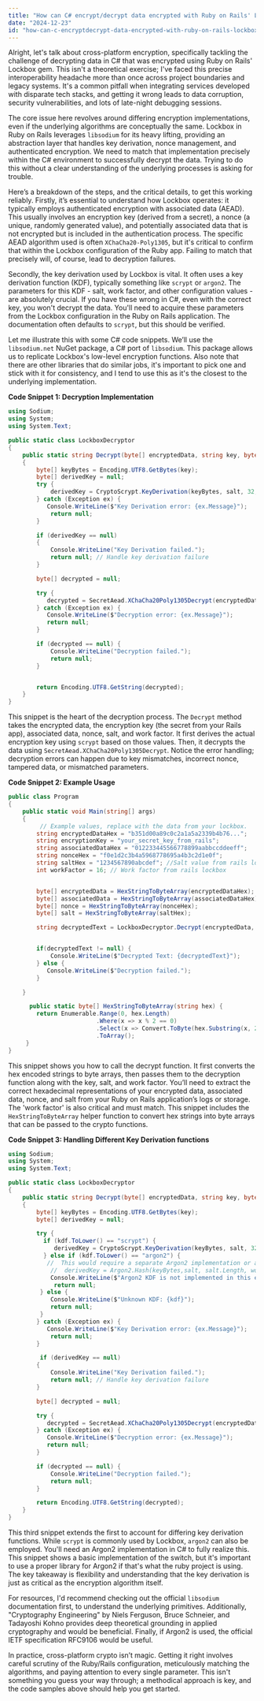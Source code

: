 ```yaml
---
title: "How can C# encrypt/decrypt data encrypted with Ruby on Rails' Lockbox?"
date: "2024-12-23"
id: "how-can-c-encryptdecrypt-data-encrypted-with-ruby-on-rails-lockbox"
---
```


Alright, let's talk about cross-platform encryption, specifically tackling the challenge of decrypting data in C# that was encrypted using Ruby on Rails' Lockbox gem. This isn't a theoretical exercise; I've faced this precise interoperability headache more than once across project boundaries and legacy systems. It's a common pitfall when integrating services developed with disparate tech stacks, and getting it wrong leads to data corruption, security vulnerabilities, and lots of late-night debugging sessions.

The core issue here revolves around differing encryption implementations, even if the underlying algorithms are conceptually the same. Lockbox in Ruby on Rails leverages `libsodium` for its heavy lifting, providing an abstraction layer that handles key derivation, nonce management, and authenticated encryption. We need to match that implementation precisely within the C# environment to successfully decrypt the data. Trying to do this without a clear understanding of the underlying processes is asking for trouble.

Here’s a breakdown of the steps, and the critical details, to get this working reliably. Firstly, it’s essential to understand how Lockbox operates: it typically employs authenticated encryption with associated data (AEAD). This usually involves an encryption key (derived from a secret), a nonce (a unique, randomly generated value), and potentially associated data that is not encrypted but is included in the authentication process. The specific AEAD algorithm used is often `XChaCha20-Poly1305`, but it's critical to confirm that within the Lockbox configuration of the Ruby app. Failing to match that precisely will, of course, lead to decryption failures.

Secondly, the key derivation used by Lockbox is vital. It often uses a key derivation function (KDF), typically something like `scrypt` or `argon2`. The parameters for this KDF - salt, work factor, and other configuration values - are absolutely crucial. If you have these wrong in C#, even with the correct key, you won't decrypt the data. You'll need to acquire these parameters from the Lockbox configuration in the Ruby on Rails application. The documentation often defaults to `scrypt`, but this should be verified.

Let me illustrate this with some C# code snippets. We’ll use the `libsodium.net` NuGet package, a C# port of `libsodium`. This package allows us to replicate Lockbox's low-level encryption functions. Also note that there are other libraries that do similar jobs, it's important to pick one and stick with it for consistency, and I tend to use this as it's the closest to the underlying implementation.

**Code Snippet 1: Decryption Implementation**

```csharp
using Sodium;
using System;
using System.Text;

public static class LockboxDecryptor
{
    public static string Decrypt(byte[] encryptedData, string key, byte[] associatedData, byte[] nonce, byte[] salt, int workFactor)
    {
        byte[] keyBytes = Encoding.UTF8.GetBytes(key);
        byte[] derivedKey = null;
        try {
            derivedKey = CryptoScrypt.KeyDerivation(keyBytes, salt, 32, workFactor);
        } catch (Exception ex) {
           Console.WriteLine($"Key Derivation error: {ex.Message}");
            return null;
        }

        if (derivedKey == null)
        {
            Console.WriteLine("Key Derivation failed.");
            return null; // Handle key derivation failure
        }

        byte[] decrypted = null;

        try {
           decrypted = SecretAead.XChaCha20Poly1305Decrypt(encryptedData, associatedData, nonce, derivedKey);
        } catch (Exception ex) {
           Console.WriteLine($"Decryption error: {ex.Message}");
           return null;
        }

        if (decrypted == null) {
            Console.WriteLine("Decryption failed.");
            return null;
        }


        return Encoding.UTF8.GetString(decrypted);
    }
}
```

This snippet is the heart of the decryption process. The `Decrypt` method takes the encrypted data, the encryption key (the secret from your Rails app), associated data, nonce, salt, and work factor. It first derives the actual encryption key using `scrypt` based on those values. Then, it decrypts the data using `SecretAead.XChaCha20Poly1305Decrypt`. Notice the error handling; decryption errors can happen due to key mismatches, incorrect nonce, tampered data, or mismatched parameters.

**Code Snippet 2: Example Usage**

```csharp
public class Program
{
    public static void Main(string[] args)
    {
         // Example values, replace with the data from your lockbox.
        string encryptedDataHex = "b351d00a89c0c2a1a5a2339b4b76...";
        string encryptionKey = "your_secret_key_from_rails";
        string associatedDataHex = "012233445566778899aabbccddeeff";
        string nonceHex = "f0e1d2c3b4a5968778695a4b3c2d1e0f";
        string saltHex = "1234567890abcdef"; //Salt value from rails lockbox
        int workFactor = 16; // Work factor from rails lockbox


        byte[] encryptedData = HexStringToByteArray(encryptedDataHex);
        byte[] associatedData = HexStringToByteArray(associatedDataHex);
        byte[] nonce = HexStringToByteArray(nonceHex);
        byte[] salt = HexStringToByteArray(saltHex);

        string decryptedText = LockboxDecryptor.Decrypt(encryptedData, encryptionKey, associatedData, nonce, salt, workFactor);


        if(decryptedText != null) {
            Console.WriteLine($"Decrypted Text: {decryptedText}");
        } else {
           Console.WriteLine($"Decryption failed.");
        }

    }

      public static byte[] HexStringToByteArray(string hex) {
        return Enumerable.Range(0, hex.Length)
                         .Where(x => x % 2 == 0)
                         .Select(x => Convert.ToByte(hex.Substring(x, 2), 16))
                         .ToArray();
     }
}
```

This snippet shows you how to call the decrypt function. It first converts the hex encoded strings to byte arrays, then passes them to the decryption function along with the key, salt, and work factor. You’ll need to extract the correct hexadecimal representations of your encrypted data, associated data, nonce, and salt from your Ruby on Rails application’s logs or storage. The 'work factor' is also critical and must match. This snippet includes the `HexStringToByteArray` helper function to convert hex strings into byte arrays that can be passed to the crypto functions.

**Code Snippet 3: Handling Different Key Derivation functions**

```csharp
using Sodium;
using System;
using System.Text;

public static class LockboxDecryptor
{
    public static string Decrypt(byte[] encryptedData, string key, byte[] associatedData, byte[] nonce, byte[] salt, int workFactor, string kdf="scrypt")
    {
        byte[] keyBytes = Encoding.UTF8.GetBytes(key);
        byte[] derivedKey = null;

        try {
          if (kdf.ToLower() == "scrypt") {
             derivedKey = CryptoScrypt.KeyDerivation(keyBytes, salt, 32, workFactor);
          } else if (kdf.ToLower() == "argon2") {
           //  This would require a separate Argon2 implementation or a package like Konscious.Security.Cryptography.Argon2
            //  derivedKey = Argon2.Hash(keyBytes,salt, salt.Length, workFactor /* Parallelism */, workFactor /* Memory Size */, 32);
            Console.WriteLine($"Argon2 KDF is not implemented in this example, configure scrypt in rails instead.");
             return null;
         } else {
            Console.WriteLine($"Unknown KDF: {kdf}");
            return null;
         }
        } catch (Exception ex) {
           Console.WriteLine($"Key Derivation error: {ex.Message}");
            return null;
        }

         if (derivedKey == null)
        {
            Console.WriteLine("Key Derivation failed.");
            return null; // Handle key derivation failure
        }

        byte[] decrypted = null;

        try {
           decrypted = SecretAead.XChaCha20Poly1305Decrypt(encryptedData, associatedData, nonce, derivedKey);
        } catch (Exception ex) {
           Console.WriteLine($"Decryption error: {ex.Message}");
           return null;
        }

        if (decrypted == null) {
            Console.WriteLine("Decryption failed.");
            return null;
        }

        return Encoding.UTF8.GetString(decrypted);
    }
}

```

This third snippet extends the first to account for differing key derivation functions. While `scrypt` is commonly used by Lockbox, `argon2` can also be employed. You'll need an Argon2 implementation in C# to fully realize this. This snippet shows a basic implementation of the switch, but it's important to use a proper library for Argon2 if that's what the ruby project is using. The key takeaway is flexibility and understanding that the key derivation is just as critical as the encryption algorithm itself.

For resources, I'd recommend checking out the official `libsodium` documentation first, to understand the underlying primitives. Additionally, "Cryptography Engineering" by Niels Ferguson, Bruce Schneier, and Tadayoshi Kohno provides deep theoretical grounding in applied cryptography and would be beneficial. Finally, if Argon2 is used, the official IETF specification RFC9106 would be useful.

In practice, cross-platform crypto isn’t magic. Getting it right involves careful scrutiny of the Ruby/Rails configuration, meticulously matching the algorithms, and paying attention to every single parameter. This isn't something you guess your way through; a methodical approach is key, and the code samples above should help you get started.
